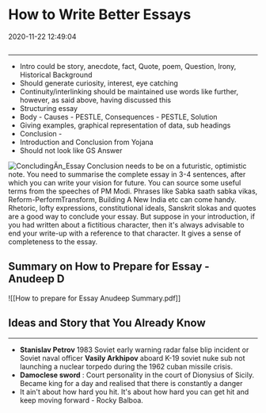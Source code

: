 # How to Write Better Essays

2020-11-22 12:49:04

```toc
```

---

- Intro could be story, anecdote, fact, Quote, poem, Question, Irony, Historical Background
- Should generate curiosity, interest, eye catching
- Continuity/interlinking should be maintained use words like further, however, as said above, having discussed this
- Structuring essay
- Body - Causes - PESTLE, Consequences - PESTLE, Solution
- Giving examples, graphical representation of data, sub headings
- Conclusion -
- Introduction and Conclusion from Yojana
- Should not look like GS Answer

![ConcludingÄn_Essay Conclusion needs to be on a futuristic, optimistic note. You need to summarise the complete essay in 3-4 sentences, after which you can write your vision for future. You can source some useful terms from the speeches of PM Modi. Phrases like Sabka saath sabka vikas, Reform-PerformTransform, Building A New India etc can come handy. Rhetoric, lofty expressions, constitutional ideals, Sanskrit slokas and quotes are a good way to conclude your essay. But suppose in your introduction, if you had written about a fictitious character, then it's always advisable to end your write-up with a reference to that character. It gives a sense of completeness to the essay. ](Things-to-keep-in-Mind-image1-23165346.png)

## Summary on How to Prepare for Essay - Anudeep D

![[How to prepare for Essay Anudeep Summary.pdf]]

## Ideas and Story that You Already Know

---

- **Stanislav Petrov** 1983 Soviet early warning radar false blip incident or Soviet naval officer **Vasily Arkhipov** aboard K-19 soviet nuke sub not launching a nuclear torpedo during the 1962 cuban missile crisis.
- **Damoclese sword** : Court personality in the court of Dionysius of Sicily. Became king for a day and realised that there is constantly a danger
- It ain't about how hard you hit. It's about how hard you can get hit and keep moving forward - Rocky Balboa.
